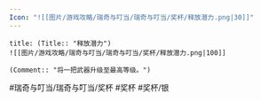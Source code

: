 ```yaml
---
Icon: "![[图片/游戏攻略/瑞奇与叮当/瑞奇与叮当/奖杯/释放潜力.png|30]]"
---
```

```ad-common-silver-trophy
title: (Title:: "释放潜力")
![[图片/游戏攻略/瑞奇与叮当/瑞奇与叮当/奖杯/释放潜力.png|100]]

(Comment:: "将一把武器升级至最高等级。")
```

#瑞奇与叮当/瑞奇与叮当/奖杯 #奖杯 #奖杯/银
